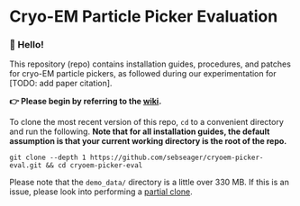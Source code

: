 # Cryo-EM Particle Picker Evaluation

### :wave: Hello!

This repository (repo) contains installation guides, procedures, and patches for cryo-EM particle pickers, as followed during our experimentation for [TODO: add paper citation].

**:point_right: Please begin by referring to the [wiki](../../wiki).**

To clone the most recent version of this repo, `cd` to a convenient directory and run the following. **Note that for all installation guides, the default assumption is that your current working directory is the root of the repo.**

```shell script
git clone --depth 1 https://github.com/sebseager/cryoem-picker-eval.git && cd cryoem-picker-eval
```

Please note that the `demo_data/` directory is a little over 330 MB. If this is an issue, please look into performing a [partial clone](https://github.blog/2020-12-21-get-up-to-speed-with-partial-clone-and-shallow-clone/).
